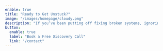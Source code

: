 ```yaml
---
enable: true
title: "Ready to Get Unstuck?"
image: "/images/homepage/cloudy.png"
description: "If you’ve been putting off fixing broken systems, ignoring mounting tech debt, or struggling to plan your next move— it’s time to bring in a technical lead who gets the full picture.<br/><br/>Let’s have a quick conversation. No pressure, no obligation—just clarity."
button:
  enable: true
  label: "Book a Free Discovery Call"
  link: "/contact"
---
```

